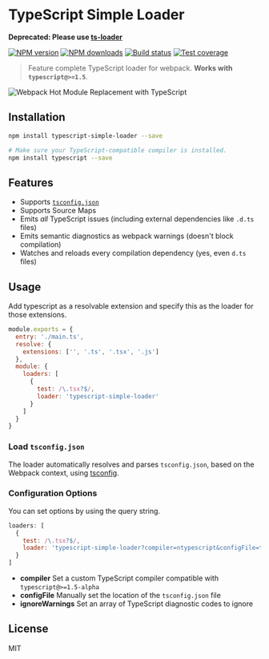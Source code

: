 # TypeScript Simple Loader

**Deprecated: Please use [ts-loader](https://github.com/TypeStrong/ts-loader)**

[![NPM version][npm-image]][npm-url]
[![NPM downloads][downloads-image]][downloads-url]
[![Build status][travis-image]][travis-url]
[![Test coverage][coveralls-image]][coveralls-url]

> Feature complete TypeScript loader for webpack. **Works with `typescript@>=1.5`**.

![Webpack Hot Module Replacement with TypeScript](https://github.com/blakeembrey/typescript-simple-loader/raw/master/screenshot.png)

## Installation

```sh
npm install typescript-simple-loader --save

# Make sure your TypeScript-compatible compiler is installed.
npm install typescript --save
```

## Features

* Supports [`tsconfig.json`](https://github.com/Microsoft/TypeScript/wiki/tsconfig.json)
* Supports Source Maps
* Emits *all* TypeScript issues (including external dependencies like `.d.ts` files)
* Emits semantic diagnostics as webpack warnings (doesn't block compilation)
* Watches and reloads every compilation dependency (yes, even `d.ts` files)

## Usage

Add typescript as a resolvable extension and specify this as the loader for those extensions.

```js
module.exports = {
  entry: './main.ts',
  resolve: {
    extensions: ['', '.ts', '.tsx', '.js']
  },
  module: {
    loaders: [
      {
        test: /\.tsx?$/,
        loader: 'typescript-simple-loader'
      }
    ]
  }
}
```

### Load `tsconfig.json`

The loader automatically resolves and parses `tsconfig.json`, based on the Webpack context, using [tsconfig](https://github.com/TypeStrong/tsconfig).

### Configuration Options

You can set options by using the query string.

```js
loaders: [
  {
    test: /\.tsx?$/,
    loader: 'typescript-simple-loader?compiler=ntypescript&configFile=tsconfig.json&ignoreWarnings[]=2304'
  }
]
```

* **compiler** Set a custom TypeScript compiler compatible with `typescript@>=1.5-alpha`
* **configFile** Manually set the location of the `tsconfig.json` file
* **ignoreWarnings** Set an array of TypeScript diagnostic codes to ignore

## License

MIT

[npm-image]: https://img.shields.io/npm/v/typescript-simple-loader.svg?style=flat
[npm-url]: https://npmjs.org/package/typescript-simple-loader
[downloads-image]: https://img.shields.io/npm/dm/typescript-simple-loader.svg?style=flat
[downloads-url]: https://npmjs.org/package/typescript-simple-loader
[travis-image]: https://img.shields.io/travis/blakeembrey/typescript-simple-loader.svg?style=flat
[travis-url]: https://travis-ci.org/blakeembrey/typescript-simple-loader
[coveralls-image]: https://img.shields.io/coveralls/blakeembrey/typescript-simple-loader.svg?style=flat
[coveralls-url]: https://coveralls.io/r/blakeembrey/typescript-simple-loader?branch=master

